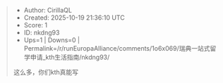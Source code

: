 > - Author: CirillaQL
> - Created: 2025-10-19 21:36:10 UTC
> - Score: 1
> - ID: nkdng93
> - Ups=1 | Downs=0 | Permalink=/r/runEuropaAlliance/comments/1o6x069/瑞典一站式留学申请_kth生活指南/nkdng93/
>
> 这么多，你们kth真能写
